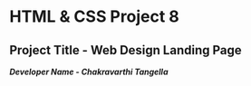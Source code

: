 # HTML & CSS Project 8

## Project Title - Web Design Landing Page

**_Developer Name - Chakravarthi Tangella_**
